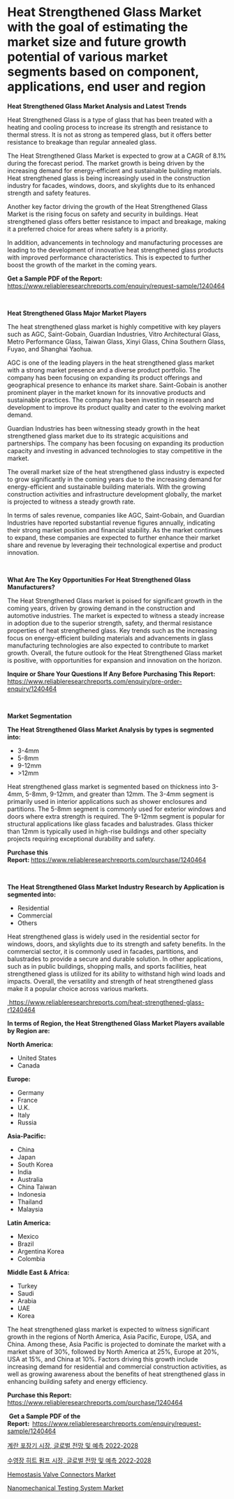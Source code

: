 <p><h1>Heat Strengthened Glass Market with the goal of estimating the market size and future growth potential of various market segments based on component, applications, end user and region</h1></p><p><strong>Heat Strengthened Glass Market Analysis and Latest Trends</strong></p>
<p><p>Heat Strengthened Glass is a type of glass that has been treated with a heating and cooling process to increase its strength and resistance to thermal stress. It is not as strong as tempered glass, but it offers better resistance to breakage than regular annealed glass.</p><p>The Heat Strengthened Glass Market is expected to grow at a CAGR of 8.1% during the forecast period. The market growth is being driven by the increasing demand for energy-efficient and sustainable building materials. Heat strengthened glass is being increasingly used in the construction industry for facades, windows, doors, and skylights due to its enhanced strength and safety features.</p><p>Another key factor driving the growth of the Heat Strengthened Glass Market is the rising focus on safety and security in buildings. Heat strengthened glass offers better resistance to impact and breakage, making it a preferred choice for areas where safety is a priority.</p><p>In addition, advancements in technology and manufacturing processes are leading to the development of innovative heat strengthened glass products with improved performance characteristics. This is expected to further boost the growth of the market in the coming years.</p></p>
<p><strong>Get a Sample PDF of the Report:&nbsp;</strong> <a href="https://www.reliableresearchreports.com/enquiry/request-sample/1240464">https://www.reliableresearchreports.com/enquiry/request-sample/1240464</a></p>
<p>&nbsp;</p>
<p><strong>Heat Strengthened Glass Major Market Players</strong></p>
<p><p>The heat strengthened glass market is highly competitive with key players such as AGC, Saint-Gobain, Guardian Industries, Vitro Architectural Glass, Metro Performance Glass, Taiwan Glass, Xinyi Glass, China Southern Glass, Fuyao, and Shanghai Yaohua. </p><p>AGC is one of the leading players in the heat strengthened glass market with a strong market presence and a diverse product portfolio. The company has been focusing on expanding its product offerings and geographical presence to enhance its market share. Saint-Gobain is another prominent player in the market known for its innovative products and sustainable practices. The company has been investing in research and development to improve its product quality and cater to the evolving market demand.</p><p>Guardian Industries has been witnessing steady growth in the heat strengthened glass market due to its strategic acquisitions and partnerships. The company has been focusing on expanding its production capacity and investing in advanced technologies to stay competitive in the market. </p><p>The overall market size of the heat strengthened glass industry is expected to grow significantly in the coming years due to the increasing demand for energy-efficient and sustainable building materials. With the growing construction activities and infrastructure development globally, the market is projected to witness a steady growth rate.</p><p>In terms of sales revenue, companies like AGC, Saint-Gobain, and Guardian Industries have reported substantial revenue figures annually, indicating their strong market position and financial stability. As the market continues to expand, these companies are expected to further enhance their market share and revenue by leveraging their technological expertise and product innovation.</p></p>
<p>&nbsp;</p>
<p><strong>What Are The Key Opportunities For Heat Strengthened Glass Manufacturers?</strong></p>
<p><p>The Heat Strengthened Glass market is poised for significant growth in the coming years, driven by growing demand in the construction and automotive industries. The market is expected to witness a steady increase in adoption due to the superior strength, safety, and thermal resistance properties of heat strengthened glass. Key trends such as the increasing focus on energy-efficient building materials and advancements in glass manufacturing technologies are also expected to contribute to market growth. Overall, the future outlook for the Heat Strengthened Glass market is positive, with opportunities for expansion and innovation on the horizon.</p></p>
<p><strong>Inquire or Share Your Questions If Any Before Purchasing This Report:</strong> <a href="https://www.reliableresearchreports.com/enquiry/pre-order-enquiry/1240464">https://www.reliableresearchreports.com/enquiry/pre-order-enquiry/1240464</a></p>
<p>&nbsp;</p>
<p><strong>Market Segmentation</strong></p>
<p><strong>The Heat Strengthened Glass Market Analysis by types is segmented into:</strong></p>
<p><ul><li>3-4mm</li><li>5-8mm</li><li>9-12mm</li><li>>12mm</li></ul></p>
<p><p>Heat strengthened glass market is segmented based on thickness into 3-4mm, 5-8mm, 9-12mm, and greater than 12mm. The 3-4mm segment is primarily used in interior applications such as shower enclosures and partitions. The 5-8mm segment is commonly used for exterior windows and doors where extra strength is required. The 9-12mm segment is popular for structural applications like glass facades and balustrades. Glass thicker than 12mm is typically used in high-rise buildings and other specialty projects requiring exceptional durability and safety.</p></p>
<p><strong>Purchase this Report:&nbsp;</strong><a href="https://www.reliableresearchreports.com/purchase/1240464">https://www.reliableresearchreports.com/purchase/1240464</a></p>
<p>&nbsp;</p>
<p><strong>The Heat Strengthened Glass Market Industry Research by Application is segmented into:</strong></p>
<p><ul><li>Residential</li><li>Commercial</li><li>Others</li></ul></p>
<p><p>Heat strengthened glass is widely used in the residential sector for windows, doors, and skylights due to its strength and safety benefits. In the commercial sector, it is commonly used in facades, partitions, and balustrades to provide a secure and durable solution. In other applications, such as in public buildings, shopping malls, and sports facilities, heat strengthened glass is utilized for its ability to withstand high wind loads and impacts. Overall, the versatility and strength of heat strengthened glass make it a popular choice across various markets.</p></p>
<p><a href="https://www.reliableresearchreports.com/heat-strengthened-glass-r1240464">&nbsp;https://www.reliableresearchreports.com/heat-strengthened-glass-r1240464</a></p>
<p><strong>In terms of Region, the Heat Strengthened Glass Market Players available by Region are:</strong></p>
<p>
    <p> <strong> North America: </strong>
        <ul>
            <li>United States</li>
            <li>Canada</li>
        </ul>
        </p> 
    <p> <strong> Europe: </strong>
        <ul>
            <li>Germany</li>
            <li>France</li>
            <li>U.K.</li>
            <li>Italy</li>
            <li>Russia</li>
        </ul>
        </p> 
    <p> <strong> Asia-Pacific: </strong>
        <ul>
            <li>China</li>
            <li>Japan</li>
            <li>South Korea</li>
            <li>India</li>
            <li>Australia</li>
            <li>China Taiwan</li>
            <li>Indonesia</li>
            <li>Thailand</li>
            <li>Malaysia</li>
        </ul>
        </p> 
    <p> <strong> Latin America: </strong>
        <ul>
            <li>Mexico</li>
            <li>Brazil</li>
            <li>Argentina Korea</li>
            <li>Colombia</li>
        </ul>
        </p> 
    <p> <strong> Middle East & Africa: </strong>
        <ul>
            <li>Turkey</li>
            <li>Saudi</li>
            <li>Arabia</li>
            <li>UAE</li>
            <li>Korea</li>
        </ul>
    </p>
    </p>
<p><p>The heat strengthened glass market is expected to witness significant growth in the regions of North America, Asia Pacific, Europe, USA, and China. Among these, Asia Pacific is projected to dominate the market with a market share of 30%, followed by North America at 25%, Europe at 20%, USA at 15%, and China at 10%. Factors driving this growth include increasing demand for residential and commercial construction activities, as well as growing awareness about the benefits of heat strengthened glass in enhancing building safety and energy efficiency.</p></p>
<p><strong>Purchase this Report: </strong><a href="https://www.reliableresearchreports.com/purchase/1240464">https://www.reliableresearchreports.com/purchase/1240464</a></p>
<p>&nbsp;<strong>Get a Sample PDF of the Report:&nbsp;&nbsp;</strong><a href="https://www.reliableresearchreports.com/enquiry/request-sample/1240464">https://www.reliableresearchreports.com/enquiry/request-sample/1240464</a></p>
<p><strong></strong></p>
<p><p><a href="https://github.com/xvz497517413/Market-Research-Report-List-3/blob/main/9157193131282.md">계란 포장기 시장, 글로벌 전망 및 예측 2022-2028</a></p><p><a href="https://github.com/vskv4779xr1/Market-Research-Report-List-3/blob/main/9344320131283.md">수영장 히트 펌프 시장, 글로벌 전망 및 예측 2022-2028</a></p><p><a href="https://github.com/Krish2023na/Market-Research-Report-List-5/blob/main/hemostasis-valve-connectors-market.md">Hemostasis Valve Connectors Market</a></p><p><a href="https://github.com/RickHolmes3/Market-Research-Report-List-5/blob/main/nanomechanical-testing-system-market.md">Nanomechanical Testing System Market</a></p></p>